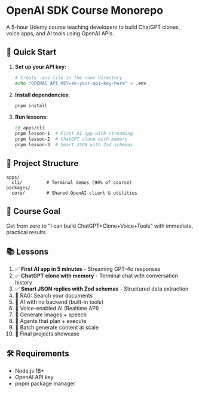 # OpenAI SDK Course Monorepo

A 5-hour Udemy course teaching developers to build ChatGPT clones, voice apps, and AI tools using OpenAI APIs.

## 🚀 Quick Start

1. **Set up your API key:**

   ```bash
   # Create .env file in the root directory
   echo "OPENAI_API_KEY=sk-your-api-key-here" > .env
   ```

2. **Install dependencies:**

   ```bash
   pnpm install
   ```

3. **Run lessons:**
   ```bash
   cd apps/cli
   pnpm lesson-1  # First AI app with streaming
   pnpm lesson-2  # ChatGPT clone with memory
   pnpm lesson-3  # Smart JSON with Zod schemas
   ```

## 📁 Project Structure

```
apps/
  cli/         # Terminal demos (90% of course)
packages/
  core/        # Shared OpenAI client & utilities
```

## 🎯 Course Goal

Get from zero to "I can build ChatGPT+Clone+Voice+Tools" with immediate, practical results.

## 📚 Lessons

1. ✅ **First AI app in 5 minutes** - Streaming GPT-4o responses
2. ✅ **ChatGPT clone with memory** - Terminal chat with conversation history
3. ✅ **Smart JSON replies with Zod schemas** - Structured data extraction
4. 🔄 RAG: Search your documents
5. 🔄 AI with no backend (built-in tools)
6. 🔄 Voice-enabled AI (Realtime API)
7. 🔄 Generate images + speech
8. 🔄 Agents that plan + execute
9. 🔄 Batch generate content at scale
10. 🔄 Final projects showcase

## 🛠️ Requirements

- Node.js 18+
- OpenAI API key
- pnpm package manager
